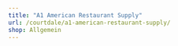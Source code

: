 ```yaml
---
title: "A1 American Restaurant Supply"
url: /courtdale/a1-american-restaurant-supply/
shop: Allgemein
---
```

